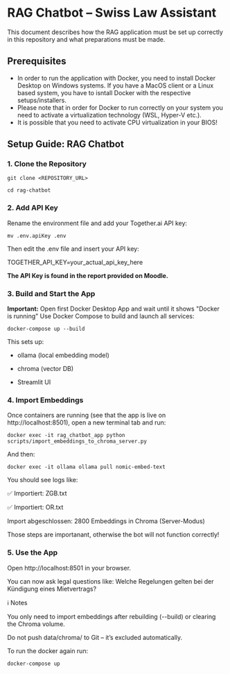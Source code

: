 # RAG Chatbot – Swiss Law Assistant

This document describes how the RAG application must be set up correctly in this repository and what preparations must be made.

## Prerequisites
* In order to run the application with Docker, you need to install Docker Desktop on Windows systems. 
If you have a MacOS client or a Linux based system, you have to isntall Docker with the respective setups/installers.
* Please note that in order for Docker to run correctly on your system you need to activate a virtualization technology (WSL, Hyper-V etc.). 
* It is possible that you need to activate CPU virtualization in your BIOS!


## Setup Guide: RAG Chatbot
### 1. Clone the Repository
 
    git clone <REPOSITORY_URL>

    cd rag-chatbot
 
### 2. Add API Key
 
Rename the environment file and add your Together.ai API key:
 
    mv .env.apiKey .env
 
Then edit the .env file and insert your API key:
 
TOGETHER_API_KEY=your_actual_api_key_here

**The API Key is found in the report provided on Moodle.**


 
### 3. Build and Start the App
 
**Important:** Open first Docker Desktop App and wait until it shows "Docker is running"
Use Docker Compose to build and launch all services:
 
    docker-compose up --build
 
This sets up:
 
* ollama (local embedding model)
 
* chroma (vector DB)
 
* Streamlit UI
 
### 4. Import Embeddings
 
Once containers are running (see that the app is live on http://localhost:8501), open a new terminal tab and run:
 
    docker exec -it rag_chatbot_app python scripts/import_embeddings_to_chroma_server.py
  
And then:

    docker exec -it ollama ollama pull nomic-embed-text
 
You should see logs like:
 
✅ Importiert: ZGB.txt

✅ Importiert: OR.txt

Import abgeschlossen: 2800 Embeddings in Chroma (Server-Modus)

Those steps are importanant, otherwise the bot will not function correctly!
 
### 5. Use the App
 
Open http://localhost:8501 in your browser. 

You can now ask legal questions like:
    Welche Regelungen gelten bei der Kündigung eines Mietvertrags?
 
ℹ️ Notes
 
You only need to import embeddings after rebuilding (--build) or clearing the Chroma volume.
 
Do not push data/chroma/ to Git – it’s excluded automatically.
 
To run the docker again run:
 
    docker-compose up
